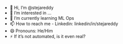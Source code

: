 - 👋 Hi, I’m @stejareddy
- 👀 I’m interested in ...
- 🌱 I’m currently learning ML Ops  
- 📫 How to reach me - Linkedin: linkedin/in/stejareddy 
- 😄 Pronouns: He/Him
- ⚡ If it’s not automated, is it even real?

<!---
stejareddy/stejareddy is a ✨ special ✨ repository because its `README.md` (this file) appears on your GitHub profile.
You can click the Preview link to take a look at your changes.
--->

